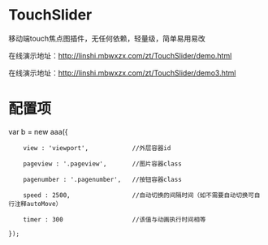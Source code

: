 # TouchSlider
移动端touch焦点图插件，无任何依赖，轻量级，简单易用易改

在线演示地址：http://linshi.mbwxzx.com/zt/TouchSlider/demo.html

在线演示地址：http://linshi.mbwxzx.com/zt/TouchSlider/demo3.html

# 配置项
var b = new aaa({

        view : 'viewport',            //外层容器id

        pageview : '.pageview',       //图片容器class

        pagenumber : '.pagenumber',   //按钮容器class

        speed : 2500,                 //自动切换的间隔时间（如不需要自动切换可自行注释autoMove）

        timer : 300                   //该值与动画执行时间相等

    });

